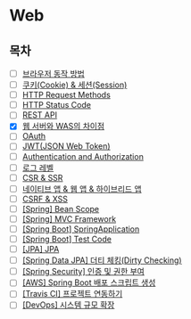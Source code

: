 # Web

## 목차

* [ ] [브라우저 동작 방법]()
* [ ] [쿠키(Cookie) & 세션(Session)]()
* [ ] [HTTP Request Methods]()
* [ ] [HTTP Status Code]()
* [ ] [REST API]()
* [X] [웹 서버와 WAS의 차이점](https://github.com/shunnnl/cs-study/blob/main/web/web-server%26was.md)
* [ ] [OAuth]()
* [ ] [JWT(JSON Web Token)]()
* [ ] [Authentication and Authorization]()
* [ ] [로그 레벨]()
* [ ] [CSR & SSR]()
* [ ] [네이티브 앱 & 웹 앱 & 하이브리드 앱]()
* [ ] [CSRF & XSS]()
* [ ] [[Spring] Bean Scope]()
* [ ] [[Spring] MVC Framework]()
* [ ] [[Spring Boot] SpringApplication]()
* [ ] [[Spring Boot] Test Code]()
* [ ] [[JPA] JPA]()
* [ ] [[Spring Data JPA] 더티 체킹(Dirty Checking)]()
* [ ] [[Spring Security] 인증 및 권한 부여]()
* [ ] [[AWS] Spring Boot 배포 스크립트 생성]()
* [ ] [[Travis CI] 프로젝트 연동하기]()
* [ ] [[DevOps] 시스템 규모 확장]()
